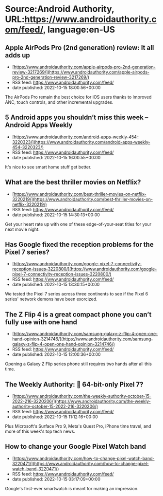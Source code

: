 # Source:Android Authority, URL:https://www.androidauthority.com/feed/, language:en-US

## Apple AirPods Pro (2nd generation) review: It all adds up
 - [https://www.androidauthority.com/apple-airpods-pro-2nd-generation-review-3217269/](https://www.androidauthority.com/apple-airpods-pro-2nd-generation-review-3217269/)
 - RSS feed: https://www.androidauthority.com/feed/
 - date published: 2022-10-15 18:00:56+00:00

The AirPods Pro remain the best choice for iOS users thanks to Improved ANC, touch controls, and other incremental upgrades.

## 5 Android apps you shouldn’t miss this week – Android Apps Weekly
 - [https://www.androidauthority.com/android-apps-weekly-454-3220323/](https://www.androidauthority.com/android-apps-weekly-454-3220323/)
 - RSS feed: https://www.androidauthority.com/feed/
 - date published: 2022-10-15 16:00:55+00:00

It's nice to see smart home stuff get better.

## What are the best thriller movies on Netflix?
 - [https://www.androidauthority.com/best-thriller-movies-on-netflix-3220219/](https://www.androidauthority.com/best-thriller-movies-on-netflix-3220219/)
 - RSS feed: https://www.androidauthority.com/feed/
 - date published: 2022-10-15 14:30:13+00:00

Get your heart rate up with one of these edge-of-your-seat titles for your next movie night.

## Has Google fixed the reception problems for the Pixel 7 series?
 - [https://www.androidauthority.com/google-pixel-7-connectivity-reception-issues-3220800/](https://www.androidauthority.com/google-pixel-7-connectivity-reception-issues-3220800/)
 - RSS feed: https://www.androidauthority.com/feed/
 - date published: 2022-10-15 13:30:15+00:00

We tested the Pixel 7 series across three continents to see if the Pixel 6 series' network demons have been exorcized.

## The Z Flip 4 is a great compact phone you can’t fully use with one hand
 - [https://www.androidauthority.com/samsung-galaxy-z-flip-4-open-one-hand-opinion-3214746/](https://www.androidauthority.com/samsung-galaxy-z-flip-4-open-one-hand-opinion-3214746/)
 - RSS feed: https://www.androidauthority.com/feed/
 - date published: 2022-10-15 12:00:36+00:00

Opening a Galaxy Z Flip series phone still requires two hands after all this time.

## The Weekly Authority: 📱 64-bit-only Pixel 7?
 - [https://www.androidauthority.com/the-weekly-authority-october-15-2022-216-3220206/](https://www.androidauthority.com/the-weekly-authority-october-15-2022-216-3220206/)
 - RSS feed: https://www.androidauthority.com/feed/
 - date published: 2022-10-15 11:12:16+00:00

Plus Microsoft's Surface Pro 9, Meta's Quest Pro, iPhone time travel, and more of this week's top tech news.

## How to change your Google Pixel Watch band
 - [https://www.androidauthority.com/how-to-change-pixel-watch-band-3220471/](https://www.androidauthority.com/how-to-change-pixel-watch-band-3220471/)
 - RSS feed: https://www.androidauthority.com/feed/
 - date published: 2022-10-15 03:17:09+00:00

Google's first-ever smartwatch is meant for making an impression.

